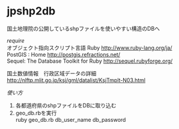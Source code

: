 jpshp2db
========

国土地理院の公開しているshpファイルを使いやすい構造のDBへ

*require*  
オブジェクト指向スクリプト言語 Ruby <http://www.ruby-lang.org/ja/>  
PostGIS : Home <http://postgis.refractions.net/>  
Sequel: The Database Toolkit for Ruby <http://sequel.rubyforge.org/>  

国土数値情報　行政区域データの詳細    
<http://nlftp.mlit.go.jp/ksj/gml/datalist/KsjTmplt-N03.html>  

*使い方*  
1. 各都道府県のshpファイルをDBに取り込む  
2. geo_db.rbを実行  
    ruby geo_db.rb db_user_name db_password